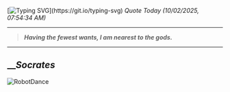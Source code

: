 [![Typing SVG](https://readme-typing-svg.herokuapp.com?font=Press+Start+2P&color=C2F784&size=35&width=900&height=100&lines=Hello+World%2C+I'm+Hung+!)](https://git.io/typing-svg) 
_Quote Today (10/02/2025, 07:54:34 AM)_
___
>**_Having the fewest wants, I am nearest to the gods._**
___

## __**_Socrates_**

![RobotDance](src/assets/images/robot-dancing-dribble.gif?style=center)
